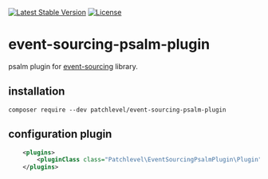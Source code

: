 [![Latest Stable Version](https://poser.pugx.org/patchlevel/event-sourcing-psalm-plugin/v)](//packagist.org/packages/patchlevel/event-sourcing-psalm-plugin)
[![License](https://poser.pugx.org/patchlevel/event-sourcing-psalm-plugin/license)](//packagist.org/packages/patchlevel/event-sourcing-psalm-plugin)

# event-sourcing-psalm-plugin

psalm plugin for [event-sourcing](https://github.com/patchlevel/event-sourcing) library.

## installation

```
composer require --dev patchlevel/event-sourcing-psalm-plugin
```

## configuration plugin

```xml
    <plugins>
        <pluginClass class="Patchlevel\EventSourcingPsalmPlugin\Plugin"/>
    </plugins>
```